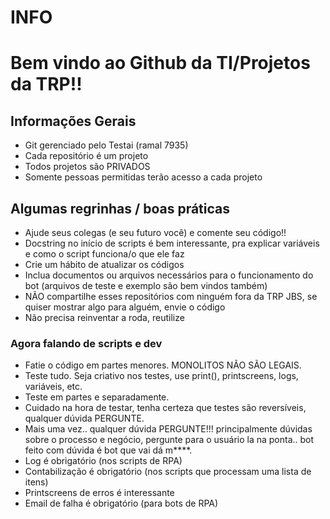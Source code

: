 # INFO

# Bem vindo ao Github da TI/Projetos da TRP!!

## Informações Gerais
- Git gerenciado pelo Testai (ramal 7935)
- Cada repositório é um projeto
- Todos projetos são PRIVADOS
- Somente pessoas permitidas terão acesso a cada projeto

## Algumas regrinhas / boas práticas
- Ajude seus colegas (e seu futuro você) e comente seu código!!
- Docstring no início de scripts é bem interessante, pra explicar variáveis e como o script funciona/o que ele faz
- Crie um hábito de atualizar os códigos
- Inclua documentos ou arquivos necessários para o funcionamento do bot (arquivos de teste e exemplo são bem vindos também)
- NÃO compartilhe esses repositórios com ninguém fora da TRP JBS, se quiser mostrar algo para alguém, envie o código
- Não precisa reinventar a roda, reutilize

### Agora falando de scripts e dev
- Fatie o código em partes menores. MONOLITOS NÃO SÃO LEGAIS.
- Teste tudo. Seja criativo nos testes, use print(), printscreens, logs, variáveis, etc.
- Teste em partes e separadamente.
- Cuidado na hora de testar, tenha certeza que testes são reversíveis, qualquer dúvida PERGUNTE.
- Mais uma vez.. qualquer dúvida PERGUNTE!!! principalmente dúvidas sobre o processo e negócio, pergunte para o usuário la na ponta.. bot feito com dúvida é bot que vai dá m****.
- Log é obrigatório (nos scripts de RPA)
- Contabilização é obrigatório (nos scripts que processam uma lista de itens)
- Printscreens de erros é interessante
- Email de falha é obrigatório (para bots de RPA)
